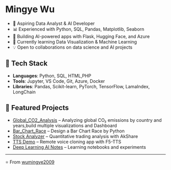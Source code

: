 # Mingye Wu

- 🎯 Aspiring Data Analyst & AI Developer  
- 📊 Experienced with Python, SQL, Pandas, Matplotlib, Seaborn  
- 🤖 Building AI-powered apps with Flask, Hugging Face, and Azure  
- 🌱 Currently learning Data Visualization & Machine Learning  
- 💡 Open to collaborations on data science and AI projects  

## 🔧 Tech Stack
- **Languages**: Python, SQL, HTML,PHP  
- **Tools**: Jupyter, VS Code, Git, Azure, Docker  
- **Libraries**: Pandas, Scikit-learn, PyTorch, TensorFlow, LamaIndex, LongChain

## 📌 Featured Projects
- [Global_CO2_Analysis](https://github.com/wumingye2009/Global_CO2_Analysis) – Analyzing global CO₂ emissions by country and years,build multiple visualizations and Dashboard
- [Bar_Chart_Race](https://github.com/wumingye2009/Bar_Chart_Race) – Design a Bar Chart Race by Python
- [Stock Analyzer](https://github.com/wumingye2009/Stock_Analyzer) – Quantitative trading analysis with AkShare  
- [TTS Demo](https://github.com/wumingye2009/tts_demo) – Remote voice cloning app with F5-TTS  
- [Deep Learning AI Notes](https://github.com/wumingye2009/DeepLearing.ai) – Learning notebooks and experiments  

---
⭐️ From [wumingye2009](https://github.com/wumingye2009)
